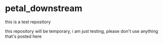 # petal_downstream
this is a test repository

this repository will be temporary, i am just testing, please don't use anything that's posted here
